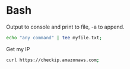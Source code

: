 # Bash

Output to console and print to file, -a to append.

```bash
echo "any command" | tee myfile.txt;
```

Get my IP

```bash
curl https://checkip.amazonaws.com;
```
